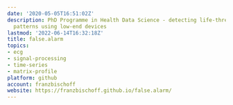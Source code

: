 ```yaml
---
date: '2020-05-05T16:51:02Z'
description: PhD Programme in Health Data Science - detecting life-threatening ECG
  patterns using low-end devices
lastmod: '2022-06-14T16:32:18Z'
title: false.alarm
topics:
- ecg
- signal-processing
- time-series
- matrix-profile
platform: github
account: franzbischoff
website: https://franzbischoff.github.io/false.alarm/
---
```


